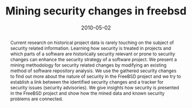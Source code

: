 ---
abstract: Current research on historical project data is rarely touching on the subject
  of security related information. Learning how security is treated in projects and
  which parts of a software are historically security relevant or prone to security
  changes can enhance the security strategy of a software project. We present a mining
  methodology for security related changes by modifying an existing method of software
  repository analysis. We use the gathered security changes to find out more about
  the nature of security in the FreeBSD project and we try to establish a link between
  the identified security changes and a tracker for security issues (security advisories).
  We give insights how security is presented in the FreeBSD project and show how the
  mined data and known security problems are connected.
authors:
- Andreas Mauczka
- Christian Schanes
- Florian Fankhauser
- Mario Bernhart
- Thomas Grechenig
date: '2010-05-02'
featured: false
links:
- name: Publik
  url: https://publik.tuwien.ac.at/showentry.php?ID=193446&lang=1
publication_types:
- '0'
publishDate: '2010-05-02'
title: Mining security changes in freebsd
url_pdf: ''
---